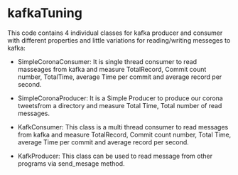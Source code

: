 # kafkaTuning
This code contains 4 individual classes for kafka producer and consumer with different properties and little variations for reading/writing messeges to kafka:

* SimpleCoronaConsumer: It is single thread consumer to read masseages from kafka and measure TotalRecord, Commit count number, 
TotalTime, average Time per commit and average record per second.

* SimpleCoronaProducer: It is a Simple Producer to produce our corona tweetsfrom  a directory and measure Total Time, Total number of read messages.

* KafkConsumer: This class is a multi thread consumer to read messages from kafka and measure TotalRecord, Commit count number, Total Time, average Time per commit
and average record per second.

* KafkProducer: This class can be used to read message from other programs via send_mesage method.
